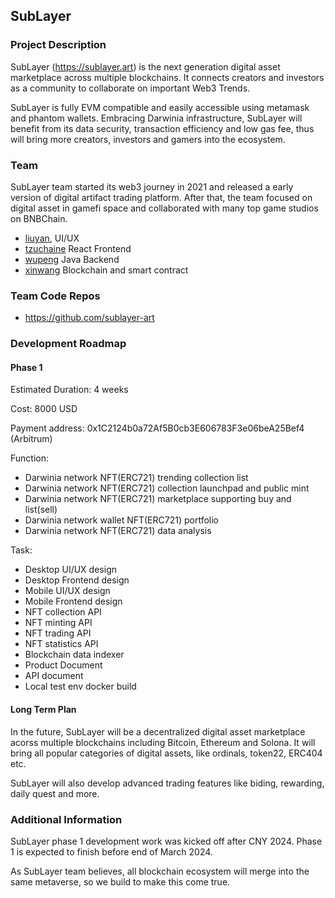 ## SubLayer

### Project Description

SubLayer (https://sublayer.art) is the next generation digital asset marketplace across multiple blockchains. It connects creators and investors as a community to collaborate on important Web3 Trends.

SubLayer is fully EVM compatible and easily accessible using metamask and phantom wallets. Embracing Darwinia infrastructure, SubLayer will benefit from its data security, transaction efficiency and low gas fee, thus will bring more creators, investors and gamers into the ecosystem.

### Team

SubLayer team started its web3 journey in 2021 and released a early version of digital artifact trading platform. After that, the team focused on digital asset in gamefi space and collaborated with many top game studios on BNBChain.
- [liuyan](https://github.com/UI930815), UI/UX
- [tzuchaine](https://github.com/tzuchaine) React Frontend
- [wupeng](https://github.com/wupeng1996) Java Backend
- [xinwang](https://github.com/leo-xinwang) Blockchain and smart contract

### Team Code Repos

- https://github.com/sublayer-art

### Development Roadmap

#### Phase 1

Estimated Duration: 4 weeks

Cost: 8000 USD

Payment address: 0x1C2124b0a72Af5B0cb3E606783F3e06beA25Bef4 (Arbitrum)

Function: 
- Darwinia network NFT(ERC721) trending collection list
- Darwinia network NFT(ERC721) collection launchpad and public mint
- Darwinia network NFT(ERC721) marketplace supporting buy and list(sell)
- Darwinia network wallet NFT(ERC721) portfolio
- Darwinia network NFT(ERC721) data analysis

Task:
- Desktop UI/UX design
- Desktop Frontend design
- Mobile UI/UX design
- Mobile Frontend design
- NFT collection API
- NFT minting API
- NFT trading API
- NFT statistics API
- Blockchain data indexer
- Product Document
- API document
- Local test env docker build

#### Long Term Plan

In the future, SubLayer will be a decentralized digital asset marketplace acorss multiple blockchains including Bitcoin, Ethereum and Solona. It will bring all popular categories of digital assets, like ordinals, token22, ERC404 etc. 

SubLayer will also develop advanced trading features like biding, rewarding, daily quest and more.

### Additional Information

SubLayer phase 1 development work was kicked off after CNY 2024. Phase 1 is expected to finish before end of March 2024.

As SubLayer team believes, all blockchain ecosystem will merge into the same metaverse, so we build to make this come true.
